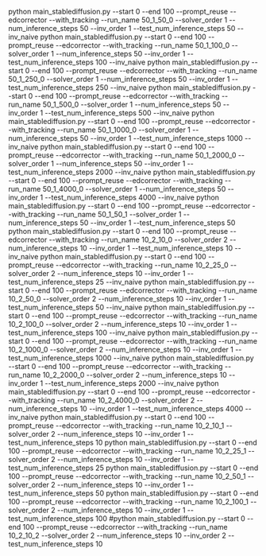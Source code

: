 python main_stablediffusion.py --start 0 --end 100 --prompt_reuse --edcorrector --with_tracking --run_name 50_1_50_0 --solver_order 1 --num_inference_steps 50 --inv_order 1 --test_num_inference_steps 50 --inv_naive
python main_stablediffusion.py --start 0 --end 100 --prompt_reuse --edcorrector --with_tracking --run_name 50_1_100_0 --solver_order 1 --num_inference_steps 50 --inv_order 1 --test_num_inference_steps 100 --inv_naive
python main_stablediffusion.py --start 0 --end 100 --prompt_reuse --edcorrector --with_tracking --run_name 50_1_250_0 --solver_order 1 --num_inference_steps 50 --inv_order 1 --test_num_inference_steps 250 --inv_naive
python main_stablediffusion.py --start 0 --end 100 --prompt_reuse --edcorrector --with_tracking --run_name 50_1_500_0 --solver_order 1 --num_inference_steps 50 --inv_order 1 --test_num_inference_steps 500 --inv_naive
python main_stablediffusion.py --start 0 --end 100 --prompt_reuse --edcorrector --with_tracking --run_name 50_1_1000_0 --solver_order 1 --num_inference_steps 50 --inv_order 1 --test_num_inference_steps 1000 --inv_naive
python main_stablediffusion.py --start 0 --end 100 --prompt_reuse --edcorrector --with_tracking --run_name 50_1_2000_0 --solver_order 1 --num_inference_steps 50 --inv_order 1 --test_num_inference_steps 2000 --inv_naive
python main_stablediffusion.py --start 0 --end 100 --prompt_reuse --edcorrector --with_tracking --run_name 50_1_4000_0 --solver_order 1 --num_inference_steps 50 --inv_order 1 --test_num_inference_steps 4000 --inv_naive
python main_stablediffusion.py --start 0 --end 100 --prompt_reuse --edcorrector --with_tracking --run_name 50_1_50_1 --solver_order 1 --num_inference_steps 50 --inv_order 1 --test_num_inference_steps 50
​
python main_stablediffusion.py --start 0 --end 100 --prompt_reuse --edcorrector --with_tracking --run_name 10_2_10_0 --solver_order 2 --num_inference_steps 10 --inv_order 1 --test_num_inference_steps 10 --inv_naive
python main_stablediffusion.py --start 0 --end 100 --prompt_reuse --edcorrector --with_tracking --run_name 10_2_25_0 --solver_order 2 --num_inference_steps 10 --inv_order 1 --test_num_inference_steps 25 --inv_naive
python main_stablediffusion.py --start 0 --end 100 --prompt_reuse --edcorrector --with_tracking --run_name 10_2_50_0 --solver_order 2 --num_inference_steps 10 --inv_order 1 --test_num_inference_steps 50 --inv_naive
python main_stablediffusion.py --start 0 --end 100 --prompt_reuse --edcorrector --with_tracking --run_name 10_2_100_0 --solver_order 2 --num_inference_steps 10 --inv_order 1 --test_num_inference_steps 100 --inv_naive
python main_stablediffusion.py --start 0 --end 100 --prompt_reuse --edcorrector --with_tracking --run_name 10_2_1000_0 --solver_order 2 --num_inference_steps 10 --inv_order 1 --test_num_inference_steps 1000 --inv_naive
python main_stablediffusion.py --start 0 --end 100 --prompt_reuse --edcorrector --with_tracking --run_name 10_2_2000_0 --solver_order 2 --num_inference_steps 10 --inv_order 1 --test_num_inference_steps 2000 --inv_naive
python main_stablediffusion.py --start 0 --end 100 --prompt_reuse --edcorrector --with_tracking --run_name 10_2_4000_0 --solver_order 2 --num_inference_steps 10 --inv_order 1 --test_num_inference_steps 4000 --inv_naive
python main_stablediffusion.py --start 0 --end 100 --prompt_reuse --edcorrector --with_tracking --run_name 10_2_10_1 --solver_order 2 --num_inference_steps 10 --inv_order 1 --test_num_inference_steps 10
python main_stablediffusion.py --start 0 --end 100 --prompt_reuse --edcorrector --with_tracking --run_name 10_2_25_1 --solver_order 2 --num_inference_steps 10 --inv_order 1 --test_num_inference_steps 25
python main_stablediffusion.py --start 0 --end 100 --prompt_reuse --edcorrector --with_tracking --run_name 10_2_50_1 --solver_order 2 --num_inference_steps 10 --inv_order 1 --test_num_inference_steps 50
python main_stablediffusion.py --start 0 --end 100 --prompt_reuse --edcorrector --with_tracking --run_name 10_2_100_1 --solver_order 2 --num_inference_steps 10 --inv_order 1 --test_num_inference_steps 100
#python main_stablediffusion.py --start 0 --end 100 --prompt_reuse --edcorrector --with_tracking --run_name 10_2_10_2 --solver_order 2 --num_inference_steps 10 --inv_order 2 --test_num_inference_steps 10
